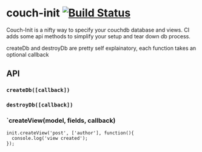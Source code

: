 # couch-init [![Build Status](https://travis-ci.org/twilson63/couch-init.png?branch=master)](https://travis-ci.org/twilson63/couch-init)

Couch-Init is a nifty way to specify your couchdb database and
views.  CI adds some api methods to simplify your setup and tear down db process.  

createDb and destroyDb are pretty self explainatory, each function takes an optional callback


## API

### `createDb([callback])`

### `destroyDb([callback])`

### `createView(model, fields, callback)

```
init.createView('post', ['author'], function(){
  console.log('view created');
});
```

## 

